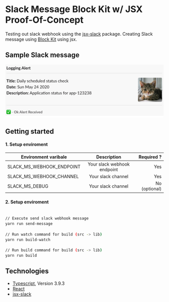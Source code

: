 # Slack Message Block Kit w/ JSX Proof-Of-Concept

Testing out slack webhook using the [jsx-slack](https://github.com/speee/jsx-slack) package.
Creating Slack message using [Block Kit](https://api.slack.com/block-kit) using jsx.


## Sample Slack message 

![Sample Message](./images/slack-webhook-screenshot.png "Sample Message")


## Getting started


#### 1. Setup enviroment

| Environment varibale        | Description           | Required ?  |
| ------------- |:-------------:| -----:|
| SLACK_MS_WEBHOOK_ENDPOINT      | Your slack webhook endpoint | Yes |
| SLACK_MS_WEBHOOK_CHANNEL      | Your slack channel | Yes |
| SLACK_MS_DEBUG      | Your slack channel | No (optional) |

#### 2. Setup enviroment

```sh

// Execute send slack webhook message
yarn run send-message

// Run watch command for build (src -> lib) 
yarn run build-watch 

// Run build command for build (src -> lib) 
yarn run build 

```

## Technologies

- [Typescript](https://github.com/microsoft/TypeScript), Version 3.9.3
- [React](https://github.com/facebook/react)
- [jsx-slack](https://github.com/speee/jsx-slack)
